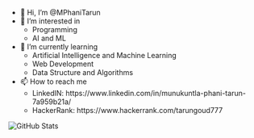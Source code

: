- 👋 Hi, I’m @MPhaniTarun
- 👀 I’m interested in 
     <ul>
      <li>Programming</li>
      <li>AI and ML</li>
     </ul>
- 🌱 I’m currently learning 
    <ul>
     <li>Artificial Intelligence and Machine Learning</li>
     <li>Web Development</li>
     <li>Data Structure and Algorithms </li>
    </ul>
- 📫 How to reach me <br>
    <ul>
      <li>LinkedIN: https://www.linkedin.com/in/munukuntla-phani-tarun-7a959b21a/<br></li>
      <li>HackerRank: https://www.hackerrank.com/tarungoud777</li>
    </ul>
![GitHub Stats](https://github-readme-stats.vercel.app/api?username=MPhaniTarun&theme=radical)
<!---
MPhaniTarun/MPhaniTarun is a ✨ special ✨ repository because its `README.md` (this file) appears on your GitHub profile.
You can click the Preview link to take a look at your changes.
--->
